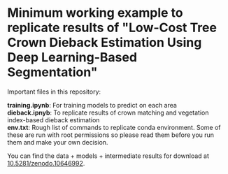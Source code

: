 # Minimum working example to replicate results of "Low-Cost Tree Crown Dieback Estimation Using Deep Learning-Based Segmentation"


Important files in this repository:

**training.ipynb**: For training models to predict on each area\
**dieback.ipnyb**: To replicate results of crown matching and vegetation index-based dieback estimation\
**env.txt**: Rough list of commands to replicate conda environment. Some of these are run with root permissions so please read them before you run them and make your own decision.

You can find the data + models + intermediate results for download at [10.5281/zenodo.10646992](https://doi.org/10.5281/zenodo.10646992).
